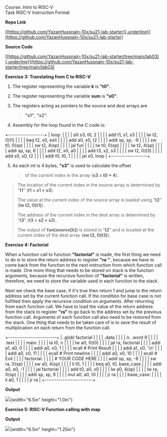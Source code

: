Course: Intro to RISC-V\
Task RISC-V Instruction Format

**Repo Link**

[[https://github.com/YazanHussnain-10x/su21-lab-starter]{.underline}](https://github.com/YazanHussnain-10x/su21-lab-starter)

**Source Code**

[[https://github.com/YazanHussnain-10x/su21-lab-starter/tree/main/lab03]{.underline}](https://github.com/YazanHussnain-10x/su21-lab-starter/tree/main/lab03)

**Exercise 3: Translating from C to RISC-V**

1.  The register representing the variable **k** is **"t0"**.

2.  The register representing the variable **sum** is **"s0"**.

3.  The registers acting as pointers to the source and dest arrays are
    > **"s1"**, **"s2"**.

4.  Assembly for the loop found in the C code is:

+------------------+
| loop:            |
|                  |
| slli s3, t0, 2   |
|                  |
| add t1, s1, s3   |
|                  |
| lw t2, 0(t1)     |
|                  |
| beq t2, x0, exit |
|                  |
| add a0, x0, t2   |
|                  |
| addi sp, sp, -8  |
|                  |
| sw t0, 0(sp)     |
|                  |
| sw t2, 4(sp)     |
|                  |
| jal fun          |
|                  |
| lw t0, 0(sp)     |
|                  |
| lw t2, 4(sp)     |
|                  |
| addi sp, sp, 8   |
|                  |
| add t2, x0, a0   |
|                  |
| add t3, s2, s3   |
|                  |
| sw t2, 0(t3)     |
|                  |
| add s0, s0, t2   |
|                  |
| addi t0, t0, 1   |
|                  |
| jal x0, loop     |
+------------------+

5.  As each int is 4 bytes, **\"s3\"** is used to calculate the offset
    > of the current index in the array (**s3 = t0 \* 4**).

> The location of the current index in the source array is determined by
> \"**t1**\" (**t1 = s1 + s3**).
>
> The value at the current index of the source array is loaded using
> \"**t2**\" (**lw t2, 0(t1)**).
>
> The address of the current index in the dest array is determined by
> \"**t3**\" (**t3 = s2 + s3**).
>
> The output of **fun(source\[k\])** is stored in \"**t2**\" and is
> located at the current index of the dest array (**sw t2, 0(t3)**).

**Exercise 4: Factorial**

When a function call to function **"factorial"** is made, the first
thing we need to do is to store the return address to register **"ra
\'\'**, because we have to come back from the function to the next
instruction from which function call is made. One more thing that needs
to be stored on stack is the function arguments, because the recursive
function of **"factorial"** is written, therefore, we need to store the
variable used in each function to the stack.

Next we check the base case, if it\'s true then return 1 and jump to the
return address set by the current function call. If the condition for
base case is not fulfilled then apply the recursive condition on
arguments. After returning from each function call. We have to load the
value of the return address from the stack to register **"ra"** to go
back to the address set by the previous function call. Arguments of each
function call also need to be restored from the stack. One thing that
needs to be taken care of is to save the result of multiplication on
each return from the function call.

+------------------------+
| .globl factorial       |
|                        |
| .data                  |
|                        |
| n: .word 9             |
|                        |
| .text                  |
|                        |
| main:                  |
|                        |
| la t0, n               |
|                        |
| lw a0, 0(t0)           |
|                        |
| jal ra, factorial      |
|                        |
| addi a1, a0, 0         |
|                        |
| addi a0, x0, 1         |
|                        |
| ecall \# Print Result  |
|                        |
| addi a1, x0, \'\\n\'   |
|                        |
| addi a0, x0, 11        |
|                        |
| ecall \# Print newline |
|                        |
| addi a0, x0, 10        |
|                        |
| ecall \# Exit          |
|                        |
| factorial:             |
|                        |
| \# YOUR CODE HERE      |
|                        |
| addi sp, sp, -8        |
|                        |
| sw ra, 0(sp)           |
|                        |
| sw a0, 4(sp)           |
|                        |
| li t0, 1               |
|                        |
| beq a0, t0, base\_case |
|                        |
| addi a0, a0, -1        |
|                        |
| jal factorial          |
|                        |
| add t0, a0, x0         |
|                        |
| lw a0, 4(sp)           |
|                        |
| lw ra, 0(sp)           |
|                        |
| addi sp, sp, 8         |
|                        |
| mul a0, a0, t0         |
|                        |
| jr ra                  |
|                        |
| base\_case:            |
|                        |
| li a0, 1               |
|                        |
| jr ra                  |
+------------------------+

**Output**

![](media/image2.png){width="6.5in" height="1.0in"}

**Exercise 5: RISC-V Function calling with map**

**Output**

![](media/image1.png){width="6.5in" height="1.25in"}
